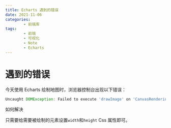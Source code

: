 ```yaml
---
title: Echarts 遇到的错误
date: 2021-11-06
categories:
        - 前端库
tags:
        - 前端
        - 可视化
        - Note
        - Echarts
---
```


# 遇到的错误

今天使用 Echarts 绘制地图时，浏览器控制台出现以下错误：

```js
Uncaught DOMException: Failed to execute 'drawImage' on 'CanvasRenderingContext2D': The image argument is a canvas element with a width or height of 0.
```

如何解决

只需要给需要被绘制的元素设置`width`和`height` Css 属性即可。
